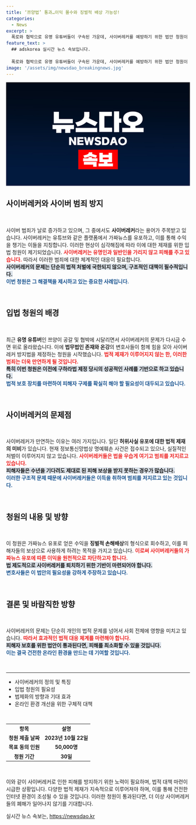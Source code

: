 ```yaml
---
title: ‘쯔양법’ 통과…이익 몰수와 징벌적 배상 가능성!
categories:
  - News
excerpt: >
  폭로와 협박으로 유명 유튜버들이 구속된 가운데, 사이버레커를 예방하기 위한 법안 청원이 시작되었다. 가짜뉴스 방지를 위한 새로운 법적 조치가 절실히 필요하다는 주장에 힘을 실은 이 청원, 과연 얼마나 많은 국민의 동의를 받을까?
feature_text: >
  ## adskorea 실시간 뉴스 속보입니다.

  폭로와 협박으로 유명 유튜버들이 구속된 가운데, 사이버레커를 예방하기 위한 법안 청원이 시작되었다. 가짜뉴스 방지를 위한 새로운 법적 조치가 절실히 필요하다는 주장에 힘을 실은 이 청원, 과연 얼마나 많은 국민의 동의를 받을까?
image: '/assets/img/newsdao_breakingnews.jpg'
---
```


<p><img src="/assets/img/newsdao_breakingnews.jpg" alt="adskorea 속보" /></p>

<h2 data-ke-size="size26">사이버레커와 사이버 범죄 방지</h2>

<p data-ke-size="size16">&nbsp;</p>

<p>사이버 범죄가 날로 증가하고 있으며, 그 중에서도 <strong>사이버레커</strong>라는 용어가 주목받고 있습니다. 사이버레커는 유튜브와 같은 플랫폼에서 가짜뉴스를 유포하고, 이를 통해 수익을 챙기는 이들을 지칭합니다. 이러한 현상이 심각해짐에 따라 이에 대한 제재를 위한 입법 청원이 제기되었습니다. <b><span style="color: #ee2323;">사이버레커는 유명인과 일반인을 가리지 않고 피해를 주고 있습니다.</span></b> 따라서 이러한 범죄에 대한 체계적인 대응이 필요합니다.<br>
<b><span style="background-color: #21538527;">사이버레커의 문제는 단순히 법적 처벌에 국한되지 않으며, 구조적인 대책이 필수적입니다.</span></b><br>
<b><span style="color: #1a5490;">이번 청원은 그 해결책을 제시하고 있는 중요한 사례입니다.</span></b></p>

<p data-ke-size="size16">&nbsp;</p>

<h2 data-ke-size="size26">입법 청원의 배경</h2>

<p data-ke-size="size16">&nbsp;</p>

<p>최근 <strong>유명 유튜버</strong>인 쯔양이 공갈 및 협박에 시달리면서 사이버레커의 문제가 다시금 수면 위로 올라왔습니다. 이에 <strong>법무법인 존재와 온강</strong>의 변호사들이 함께 힘을 모아 사이버레커 방지법을 제정하는 청원을 시작했습니다. <b><span style="color: #ee2323;">법적 제재가 이루어지지 않는 한, 이러한 범죄는 더욱 만연하게 될 것입니다.</span></b><br>
<b><span style="background-color: #21538527;">특히 이번 청원은 이전에 구하라법 제정 당시의 성공적인 사례를 기반으로 하고 있습니다.</span></b><br>
<b><span style="color: #1a5490;">법적 보호 장치를 마련하여 피해자 구제를 확실히 해야 할 필요성이 대두되고 있습니다.</span></b></p>

<p data-ke-size="size16">&nbsp;</p>

<h2 data-ke-size="size26">사이버레커의 문제점</h2>

<p data-ke-size="size16">&nbsp;</p>

<p>사이버레커가 만연하는 이유는 여러 가지입니다. 일단 <strong>허위사실 유포에 대한 법적 제재의 미비</strong>가 있습니다. 현재 정보통신망법상 명예훼손 사건은 접수되고 있으나, 실질적인 처벌이 이루어지지 않고 있습니다. <b><span style="color: #ee2323;">사이버레커들은 법을 우습게 여기고 범죄를 저지르고 있습니다.</span></b><br>
<b><span style="background-color: #21538527;">피해자들은 수년을 기다려도 제대로 된 피해 보상을 받지 못하는 경우가 많습니다.</span></b><br>
<b><span style="color: #1a5490;">이러한 구조적 문제 때문에 사이버레커들은 이득을 취하며 범죄를 저지르고 있는 것입니다.</span></b></p>

<p data-ke-size="size16">&nbsp;</p>

<h2 data-ke-size="size26">청원의 내용 및 방향</h2>

<p data-ke-size="size16">&nbsp;</p>

<p>이 청원은 가짜뉴스 유포로 얻은 수익을 <strong>징벌적 손해배상</strong>의 형식으로 회수하고, 이를 피해자들의 보상으로 사용하게 하려는 목적을 가지고 있습니다. <b><span style="color: #ee2323;">이로써 사이버레커들의 가짜뉴스 유포에 따른 이익을 원천적으로 차단하고자 합니다.</span></b><br>
<b><span style="background-color: #21538527;">법 제도적으로 사이버레커를 퇴치하기 위한 기반이 마련되어야 합니다.</span></b><br>
<b><span style="color: #1a5490;">변호사들은 이 법안의 필요성을 강하게 주장하고 있습니다.</span></b></p>

<p data-ke-size="size16">&nbsp;</p>

<h2 data-ke-size="size26">결론 및 바람직한 방향</h2>

<p data-ke-size="size16">&nbsp;</p>

<p>사이버레커의 문제는 단순히 개인의 법적 문제를 넘어서 사회 전체에 영향을 미치고 있습니다. <b><span style="color: #ee2323;">따라서 효과적인 법적 대응 체계를 마련해야 합니다.</span></b><br>
<b><span style="background-color: #21538527;">피해자 보호를 위한 법안이 통과된다면, 피해를 최소화할 수 있을 것입니다.</span></b><br>
<b><span style="color: #1a5490;">이는 결국 건전한 온라인 환경을 만드는 데 기여할 것입니다.</span></b></p>

<p data-ke-size="size16">&nbsp;</p>

<hr>

<ul>
    <li>사이버레커의 정의 및 특징</li>
    <li>입법 청원의 필요성</li>
    <li>법제화의 방향과 기대 효과</li>
    <li>온라인 환경 개선을 위한 구체적 대책</li>
</ul>

<p data-ke-size="size16">&nbsp;</p> 

<table style="width: 100%;">
    <tr>
        <td style="text-align: center; height: 17px;"><b>항목</b></td>
        <td style="text-align: center; height: 17px;"><b>설명</b></td>
    </tr>
    <tr>
        <td style="text-align: center; height: 17px;"><b>청원 제출 날짜</b></td>
        <td style="text-align: center; height: 17px;"><b>2023년 10월 22일</b></td>
    </tr>
    <tr>
        <td style="text-align: center; height: 17px;"><b>목표 동의 인원</b></td>
        <td style="text-align: center; height: 17px;"><b>50,000명</b></td>
    </tr>
    <tr>
        <td style="text-align: center; height: 17px;"><b>청원 기간</b></td>
        <td style="text-align: center; height: 17px;"><b>30일</b></td>
    </tr>
</table>

<p data-ke-size="size16">&nbsp;</p> 

<p>이와 같이 사이버레커로 인한 피해를 방지하기 위한 노력이 필요하며, 법적 대책 마련이 시급한 상황입니다. 다양한 법적 제재가 지속적으로 이루어져야 하며, 이를 통해 건전한 인터넷 환경이 조성될 수 있을 것입니다. 이러한 청원이 통과된다면, 더 이상 사이버레커들의 폐해가 일어나지 않기를 기대합니다.</p>
실시간 뉴스 속보는, <a href="https://newsdao.kr" rel="dofollow">https://newsdao.kr</a>


